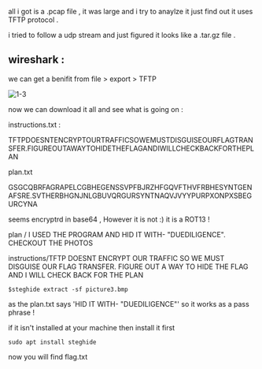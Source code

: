 all i got is a .pcap file , it was large and i try to anaylze it just find out it uses TFTP protocol .

i tried to follow a udp stream and just figured it looks like a .tar.gz file .

## wireshark :

we can get a benifit from file > export > TFTP 

![1-3](https://user-images.githubusercontent.com/67979878/126604418-3adc8149-fd09-47e8-960d-970add62933f.PNG)

now we can download it all and see what is going on :

instructions.txt :

TFTPDOESNTENCRYPTOURTRAFFICSOWEMUSTDISGUISEOURFLAGTRANSFER.FIGUREOUTAWAYTOHIDETHEFLAGANDIWILLCHECKBACKFORTHEPLAN


plan.txt

GSGCQBRFAGRAPELCGBHEGENSSVPFBJRZHFGQVFTHVFRBHESYNTGENAFSRE.SVTHERBHGNJNLGBUVQRGURSYNTNAQVJVYYPURPXONPXSBEGURCYNA

seems encryptrd in base64 , However it is not :) it is a ROT13 !

plan / I USED THE PROGRAM AND HID IT WITH- "DUEDILIGENCE". CHECKOUT THE PHOTOS

instructions/TFTP DOESNT ENCRYPT OUR TRAFFIC SO WE MUST DISGUISE OUR FLAG TRANSFER. FIGURE OUT A WAY TO HIDE THE FLAG AND I WILL CHECK BACK FOR THE PLAN

`$steghide extract -sf picture3.bmp `

as the plan.txt says 'HID IT WITH- "DUEDILIGENCE"' so it works as a pass phrase !

if it isn't installed at your machine then install it first 

`sudo apt install steghide`

now you will find flag.txt

